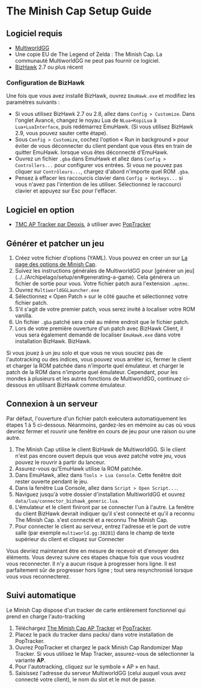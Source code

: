 # The Minish Cap Setup Guide

## Logiciel requis

- [MultiworldGG](https://github.com/MultiworldGG/MultiworldGG/releases)
- Une copie EU de The Legend of Zelda : The Minish Cap. La communauté MultiworldGG ne peut pas fournir ce logiciel.
- [BizHawk](https://tasvideos.org/BizHawk/ReleaseHistory) 2.7 ou plus récent

### Configuration de BizHawk

Une fois que vous avez installé BizHawk, ouvrez `EmuHawk.exe` et modifiez les paramètres suivants :

- Si vous utilisez BizHawk 2.7 ou 2.8, allez dans `Config > Customize`. Dans l'onglet Avancé, changez le noyau Lua de
`NLua+KopiLua` à `Lua+LuaInterface`, puis redémarrez EmuHawk. (Si vous utilisez BizHawk 2.9, vous pouvez sauter cette étape).
- Sous `Config > Customize`, cochez l'option « Run in background » pour éviter de vous déconnecter du client pendant que vous êtes en train de quitter EmuHawk.
lorsque vous êtes déconnecté d'EmuHawk.
- Ouvrez un fichier `.gba` dans EmuHawk et allez dans `Config > Controllers...` pour configurer vos entrées. Si vous ne pouvez pas cliquer sur
`Contrôleurs...`, chargez d'abord n'importe quel ROM `.gba`.
- Pensez à effacer les raccourcis clavier dans `Config > Hotkeys...` si vous n'avez pas l'intention de les utiliser. Sélectionnez le raccourci clavier et appuyez sur Esc pour l'effacer.

## Logiciel en option

- [TMC AP Tracker par Deoxis](https://github.com/deoxis9001/tmcrando_maptracker_deoxis/releases/latest), à utiliser avec
[PopTracker](https://github.com/black-sliver/PopTracker/releases)

## Générer et patcher un jeu

1. Créez votre fichier d'options (YAML). Vous pouvez en créer un sur
[La page des options de Minish Cap](../../../games/The%20Minish%20Cap/player-options).
2. Suivez les instructions générales de MultiworldGG pour [générer un jeu] (../../Archipelago/setup/en#generating-a-game).
Cela générera un fichier de sortie pour vous. Votre fichier patch aura l'extension `.aptmc`.
3. Ouvrez `MultiworldGGLauncher.exe`
4. Sélectionnez « Open Patch » sur le côté gauche et sélectionnez votre fichier patch.
5. S'il s'agit de votre premier patch, vous serez invité à localiser votre ROM vanilla.
6. Un fichier `.gba` patché sera créé au même endroit que le fichier patch.
7. Lors de votre première ouverture d'un patch avec BizHawk Client, il vous sera également demandé de localiser `EmuHawk.exe` dans votre installation BizHawk.
BizHawk.

Si vous jouez à un jeu solo et que vous ne vous souciez pas de l'autotracking ou des indices, vous pouvez vous arrêter ici, fermer le client et charger la ROM patchée dans n'importe quel émulateur.
et charger le patch de la ROM dans n'importe quel émulateur. Cependant, pour les mondes à plusieurs et les autres fonctions de MultiworldGG, continuez ci-dessous en utilisant BizHawk comme émulateur.

## Connexion à un serveur

Par défaut, l'ouverture d'un fichier patch exécutera automatiquement les étapes 1 à 5 ci-dessous. Néanmoins, gardez-les en mémoire au cas où vous devriez fermer et rouvrir une fenêtre en cours de jeu pour une raison ou une autre.

1. The Minish Cap utilise le client BizHawk de MultiworldGG. Si le client n'est pas encore ouvert depuis que vous avez patché votre jeu,
vous pouvez le rouvrir à partir du lanceur.
2. Assurez-vous qu'EmuHawk utilise la ROM patchée.
3. Dans EmuHawk, allez dans `Tools > Lua Console`. Cette fenêtre doit rester ouverte pendant le jeu.
4. Dans la fenêtre Lua Console, allez dans `Script > Open Script...`.
5. Naviguez jusqu'à votre dossier d'installation MultiworldGG et ouvrez `data/lua/connector_bizhawk_generic.lua`.
6. L'émulateur et le client finiront par se connecter l'un à l'autre. La fenêtre du client BizHawk devrait indiquer qu'il s'est connecté et qu'il a reconnu The Minish Cap.
s'est connecté et a reconnu The Minish Cap.
7. Pour connecter le client au serveur, entrez l'adresse et le port de votre salle (par exemple `multiworld.gg:38281`) dans le champ de texte supérieur du client et cliquez sur Connecter

Vous devriez maintenant être en mesure de recevoir et d'envoyer des éléments. Vous devrez suivre ces étapes chaque fois que vous voudrez vous reconnecter. Il n'y a aucun risque à progresser hors ligne.
Il est parfaitement sûr de progresser hors ligne ; tout sera resynchronisé lorsque vous vous reconnecterez.

## Suivi automatique

Le Minish Cap dispose d'un tracker de carte entièrement fonctionnel qui prend en charge l'auto-tracking

1. Téléchargez [The Minish Cap AP Tracker](https://github.com/deoxis9001/tmcrando_maptracker_deoxis/releases/latest) et
[PopTracker](https://github.com/black-sliver/PopTracker/releases).
2. Placez le pack du tracker dans packs/ dans votre installation de PopTracker.
3. Ouvrez PopTracker et chargez le pack Minish Cap Randomizer Map Tracker. Si vous utilisez le Map Tracker, assurez-vous de sélectionner la variante **AP**.
4. Pour l'autotracking, cliquez sur le symbole « AP » en haut.
5. Saisissez l'adresse du serveur MultiworldGG (celui auquel vous avez connecté votre client), le nom du slot et le mot de passe.
